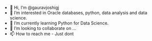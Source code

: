 - 👋 Hi, I’m @gauravjoshigj
- 👀 I’m interested in Oracle databases, python, data analysis and data science.
- 🌱 I’m currently learning Python for Data Science.
- 💞️ I’m looking to collaborate on ...
- 📫 How to reach me - Just dont

<!---
gauravjoshigj/gauravjoshigj is a ✨ special ✨ repository because its `README.md` (this file) appears on your GitHub profile.
You can click the Preview link to take a look at your changes.
--->
